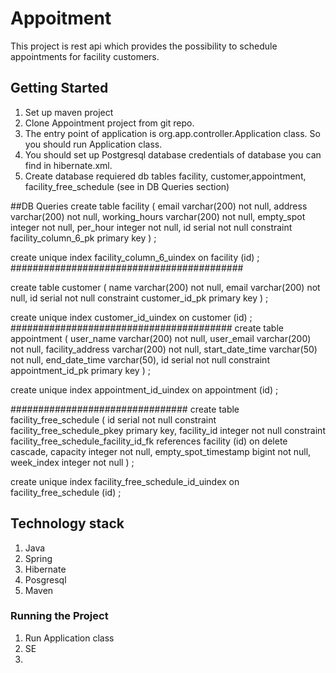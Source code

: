 # Appoitment
This project is rest api which  provides the possibility to schedule appointments for facility customers.

## Getting Started
1. Set up maven project
2. Clone Appointment project from git repo.
3. The entry point of application is org.app.controller.Application class. So you should run Application class.
4. You should set up Postgresql database credentials of database you can find in hibernate.xml.
5. Create database requiered db tables facility, customer,appointment, facility_free_schedule (see in DB Queries section)

##DB Queries
create table facility
(
	email varchar(200) not null,
	address varchar(200) not null,
	working_hours varchar(200) not null,
	empty_spot integer not null,
	per_hour integer not null,
	id serial not null
		constraint facility_column_6_pk
			primary key
)
;

create unique index facility_column_6_uindex
	on facility (id)
;
##########################################

create table customer
(
	name varchar(200) not null,
	email varchar(200) not null,
	id serial not null
		constraint customer_id_pk
			primary key
)
;

create unique index customer_id_uindex
	on customer (id)
;
########################################
create table appointment
(
	user_name varchar(200) not null,
	user_email varchar(200) not null,
	facility_address varchar(200) not null,
	start_date_time varchar(50) not null,
	end_date_time varchar(50),
	id serial not null
		constraint appointment_id_pk
			primary key
)
;

create unique index appointment_id_uindex
	on appointment (id)
;

################################
create table facility_free_schedule
(
	id serial not null
		constraint facility_free_schedule_pkey
			primary key,
	facility_id integer not null
		constraint facility_free_schedule_facility_id_fk
			references facility (id)
				on delete cascade,
	capacity integer not null,
	empty_spot_timestamp bigint not null,
	week_index integer not null
)
;

create unique index facility_free_schedule_id_uindex
	on facility_free_schedule (id)
;


## Technology stack
1. Java
2. Spring
3. Hibernate
4. Posgresql
5. Maven

### Running the Project
1. Run Application class
2. SE
3.

